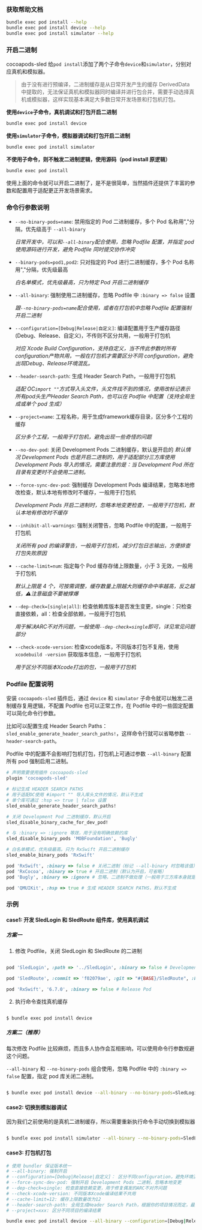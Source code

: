 ### 获取帮助文档
```bash
bundle exec pod install --help
bundle exec pod install device --help
bundle exec pod install simulator --help
```

### 开启二进制

cocoapods-sled 给`pod install`添加了两个子命令`device`和`simulator`，分别对应真机和模拟器。
> 由于没有进行预编译，二进制缓存是从日常开发产生的缓存 DerivedData 中提取的，无法保证真机和模拟器同时编译并进行包合并，需要手动选择真机或模拟器，这样实现基本满足大多数日常开发场景和打包机打包。

**使用`device`子命令，真机调试和打包开启二进制**

```bash
bundle exec pod install device
```

**使用`simulator`子命令，模拟器调试和打包开启二进制**

```bash
bundle exec pod install simulator
```

**不使用子命令，则不触发二进制逻辑，使用源码（pod install 原逻辑）**

```bash
bundle exec pod install
```

使用上面的命令就可以开启二进制了，是不是很简单，当然插件还提供了丰富的参数和配置用于适配更正开发场景需求。

### 命令行参数说明

- `--no-binary-pods=name`: 禁用指定的 Pod 二进制缓存，多个 Pod 名称用","分隔，优先级高于 `--all-binary`

    *日常开发中，可以和`--all-binary`配合使用，忽略 Podfile 配置，并指定 pod 使用源码进行开发，避免 Podfile 同时提交协作冲突*

- `--binary-pods=pod1,pod2`: 只对指定的 Pod 进行二进制缓存，多个 Pod 名称用","分隔，优先级最高

    *白名单模式，优先级最高，只为特定 Pod 开启二进制缓存*

- `--all-binary`: 强制使用二进制缓存，忽略 Podfile 中 `:binary => false` 设置

    *跟`--no-binary-pods=name`配合使用，或者在打包机中忽略 Podfile 配置强制开启二进制*

- `--configuration=[Debug|Release|自定义]`: 编译配置用于生产缓存路径(Debug、Release、自定义)，不传则不区分共用，一般用于打包机

    *对应 Xcode Build Configuration，支持自定义，当不传此参数时所有configuration产物共用，一般在打包机才需要区分不同 configuration，避免出现Debug、Release环境混乱。*

- `--header-search-path`: 生成 Header Search Path，一般用于打包机

    *适配 OC`import ""`方式导入头文件，头文件找不到的情况，使用改标记表示所有pod头生产Header Search Path，也可以在 Podfile 中配置（支持全局生成或单个 pod 生成）*

- `--project=name`: 工程名称，用于生成framework缓存目录，区分多个工程的缓存

    *区分多个工程，一般用于打包机，避免出现一些奇怪的问题*

- `--no-dev-pod`: 关闭 Development Pods 二进制缓存，默认是开启的
    *默认情况 Development Pods 也是开启二进制的，用于适配部分三方库使用  Development Pods 导入的情况，需要注意的是：当 Development Pod 所在目录有变更时不会使用二进制。*

- `--force-sync-dev-pod`: 强制缓存 Development Pods 编译结果，忽略本地修改检查，默认本地有修改时不缓存，一般用于打包机

    *Development Pods 开启二进制时，忽略本地变更检查，一般用于打包机，默认本地有修改时不缓存*

- `--inhibit-all-warnings`: 强制关闭警告，忽略 Podfile 中的配置，一般用于打包机

    *关闭所有 pod 的编译警告，一般用于打包机，减少打包日志输出，方便排查打包失败原因*

- `--cache-limit=num`: 指定每个 Pod 缓存存储上限数量，小于 3 无效，一般用于打包机

    *默认上限是 4 个，可按需调整，缓存数量上限越大则缓存命中率越高，反之越低，⚠️注意磁盘不要被撑爆*

- `--dep-check=[single|all]`: 检查依赖库版本是否发生变更，single：只检查直接依赖，all：检查全部依赖，一般用于打包机

    *用于解决ARC不对齐问题，一般使用`--dep-check=single`即可，详见常见问题部分*

- `--check-xcode-version`: 检查xcode版本，不同版本打包不复用，使用 `xcodebuild -version` 获取版本信息，一般用于打包机

    *用于区分不同版本Xcode打出的包，一般用于打包机*


### Podfile 配置说明

安装 `cocoapods-sled` 插件后，通过 `device` 和 `simulator` 子命令就可以触发二进制缓存复用逻辑，不配置 Podfile 也可以正常工作，在 Podfile 中的一些固定配置可以简化命令行参数。

比如可以配置生成 Header Search Paths：`sled_enable_generate_header_search_paths!`，这样命令行就可以省略参数 `--header-search-path`。

Podfile 中的配置不会影响打包机打包，打包机上可通过参数 `--all-binary` 配置所有 pod 强制启用二进制。

```ruby
# 声明需要使用插件 cocoapods-sled
plugin 'cocoapods-sled'

# 标记生成 HEADER SEARCH PATHS
# 用于适配OC使用 #import "" 导入库头文件的情况，默认不生成
# 单个库可通过 :hsp => true | false 设置
sled_enable_generate_header_search_paths!

# 关闭 Development Pod 二进制缓存，默认开启
sled_disable_binary_cache_for_dev_pod!

# 与 :binary => :ignore 等效，用于没有明确依赖的库
sled_disable_binary_pods 'MOBFoundation', 'Bugly'

# 白名单模式，优先级最高。只为 RxSwift 开启二进制缓存
sled_enable_binary_pods 'RxSwift'

pod 'RxSwift', :binary => false # 关闭二进制（标记 --all-binary 时忽略该值）
pod 'RxCocoa', :binary => true # 开启二进制（默认为开启，可省略）
pod 'Bugly', :binary => :ignore # 忽略，二进制不做处理（一般用于三方库本身就是二进制的情况，避免出现异常情况，优先级高于 --all-binary）

pod 'QMUIKit', :hsp => true # 生成 HEADER SEARCH PATHS，默认不生成

```

### 示例

#### case1: 开发 SledLogin 和 SledRoute 组件库，使用真机调试

##### 方案一

1.  修改 Podfile，关闭 SledLogin 和 SledRoute 的二进制

```ruby

pod 'SledLogin', :path => '../SledLogin', :binary => false # Development Pod

pod 'SledRoute', :commit => 'f02079ae', :git => "#{BASE}/SledRoute", :binary => false # External Pod

pod 'RxSwift', '6.7.0', :binary => false # Release Pod

```

2.  执行命令查找真机缓存

```bash

$ bundle exec pod install device

```

##### 方案二（推荐）

每次修改 Podfile 比较麻烦，而且多人协作会互相影响，可以使用命令行参数规避这个问题。

`--all-binary` 和 `--no-binary-pods` 组合使用，忽略 Podfile 中的 `:binary => false` 配置，指定 pod 库关闭二进制。

```bash

$ bundle exec pod install device --all-binary --no-binary-pods=SledLogin,SledRoute

```

#### case2: 切换到模拟器调试

因为我们之前使用的是真机二进制缓存，所以需要重新执行命令手动切换到模拟器

```bash

$ bundle exec pod install simulator --all-binary --no-binary-pods=SledLogin,SledRoute

```

#### case3: 打包机打包

```bash
# 使用 bundler 保证版本统一
# --all-binary: 强制开启
# --configuration=[Debug|Release|自定义]： 区分不同configuration，避免环境混乱
# --force-sync-dev-pod: 强制开启 Development Pods 二进制，忽略本地变更
# --dep-check=single: 检查直接依赖变更，用于修复偶发的ARC不对齐问题
# --check-xcode-version: 不同版本Xcode编译结果不共用
# --cache-limit=12: 缓存上限数量改为12
# --header-search-path: 全局生成Header Search Path，根据你的项目情况而定，最好不使用
# --project=xxx: 区分不同项目的编译结果

bundle exec pod install device --all-binary --configuration=[Debug|Release|自定义] --force-sync-dev-pod --dep-check=single --check-xcode-version --cache-limit=12 [--header-search-path] [--project=xxx]
```
